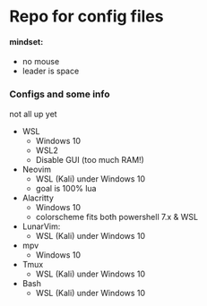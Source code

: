 <!-- readme for .dotfiles repo -->
# Repo for config files

#### mindset:
- no mouse
- leader is space

### Configs and some info
not all up yet
- WSL
  - Windows 10
  - WSL2
  - Disable GUI (too much RAM!)
- Neovim
  - WSL (Kali) under Windows 10
  - goal is 100% lua
- Alacritty
  - Windows 10
  - colorscheme fits both powershell 7.x & WSL
- LunarVim:
  - WSL (Kali) under Windows 10
- mpv
  - Windows 10
- Tmux
  - WSL (Kali) under Windows 10
- Bash
  - WSL (Kali) under Windows 10
